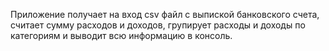 Приложение получает на вход csv файл с выпиской банковского счета, считает сумму расходов и доходов, групирует расходы и доходы по категориям и выводит всю информацию в консоль.
